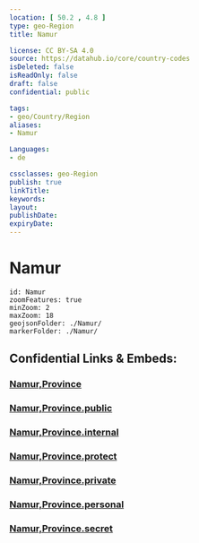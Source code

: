 ```yaml
---
location: [ 50.2 , 4.8 ] 
type: geo-Region
title: Namur

license: CC BY-SA 4.0
source: https://datahub.io/core/country-codes
isDeleted: false
isReadOnly: false
draft: false
confidential: public

tags:
- geo/Country/Region
aliases:
- Namur

Languages:
- de

cssclasses: geo-Region
publish: true
linkTitle: 
keywords: 
layout: 
publishDate: 
expiryDate: 
---
```


# Namur

```leaflet
id: Namur
zoomFeatures: true 
minZoom: 2 
maxZoom: 18
geojsonFolder: ./Namur/
markerFolder: ./Namur/
```


## Confidential Links & Embeds: 

### [Namur,Province](/_Standards/Earth/Continent/Europe/Europe~West/Belgium/Regions~Belgium/Wallonie/counties~Wallonie/Namur,Province.md) 

### [Namur,Province.public](/_public/Earth/Continent/Europe/Europe~West/Belgium/Regions~Belgium/Wallonie/counties~Wallonie/Namur,Province.public.md) 

### [Namur,Province.internal](/_internal/Earth/Continent/Europe/Europe~West/Belgium/Regions~Belgium/Wallonie/counties~Wallonie/Namur,Province.internal.md) 

### [Namur,Province.protect](/_protect/Earth/Continent/Europe/Europe~West/Belgium/Regions~Belgium/Wallonie/counties~Wallonie/Namur,Province.protect.md) 

### [Namur,Province.private](/_private/Earth/Continent/Europe/Europe~West/Belgium/Regions~Belgium/Wallonie/counties~Wallonie/Namur,Province.private.md) 

### [Namur,Province.personal](/_personal/Earth/Continent/Europe/Europe~West/Belgium/Regions~Belgium/Wallonie/counties~Wallonie/Namur,Province.personal.md) 

### [Namur,Province.secret](/_secret/Earth/Continent/Europe/Europe~West/Belgium/Regions~Belgium/Wallonie/counties~Wallonie/Namur,Province.secret.md)

